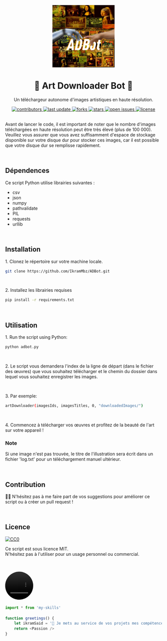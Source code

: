 <div align="center">
	<img src="https://raw.githubusercontent.com/IkramMbz/IkramMbz/main/assets/img/ADBot.webp" width="200" height="auto" />
	<h1>🤖 Art Downloader Bot 🎨</h1>
  <p>Un téléchargeur autonome d'images artistiques en haute résolution.</p>
  <div>
    <a href="https://github.com/Louis3797/awesome-readme-template/graphs/contributors">
      <img src="https://img.shields.io/github/contributors/Louis3797/awesome-readme-template" alt="contributors" />
    </a>
    <a href="">
      <img src="https://img.shields.io/github/last-commit/Louis3797/awesome-readme-template" alt="last update" />
    </a>
    <a href="https://github.com/Louis3797/awesome-readme-template/network/members">
      <img src="https://img.shields.io/github/forks/Louis3797/awesome-readme-template" alt="forks" />
    </a>
    <a href="https://github.com/Louis3797/awesome-readme-template/stargazers">
      <img src="https://img.shields.io/github/stars/Louis3797/awesome-readme-template" alt="stars" />
    </a>
    <a href="https://github.com/Louis3797/awesome-readme-template/issues/">
      <img src="https://img.shields.io/github/issues/Louis3797/awesome-readme-template" alt="open issues" />
    </a>
    <a href="https://github.com/Louis3797/awesome-readme-template/blob/master/LICENSE">
      <img src="https://img.shields.io/github/license/Louis3797/awesome-readme-template.svg" alt="license" />
    </a>
  </div>
  <br />
  <p align="left">Avant de lancer le code, il est important de noter que le nombre d'images téléchargées en haute résolution peut être très élevé (plus de 100 000). Veuillez vous assurer que vous avez suffisamment d'espace de stockage disponible sur votre disque dur pour stocker ces images, car il est possible que votre disque dur se remplisse rapidement.</p>
</div>

<br />
<div>
  <h2>Dépendences</h2>
  <p>Ce script Python utilise librairies suivantes :</p>
  <ul>
    <li>csv</li>
    <li>json</li>
    <li>numpy</li>
    <li>pathvalidate</li>
    <li>PIL</li>
    <li>requests</li>
    <li>urllib</li>
  </ul>
</div>
<br />
<div>
  <h2>Installation</h2>
  <p>1. Clonez le répertoire sur votre machine locale.</p>
 
  ```bash
  git clone https://github.com/IkramMbz/ADBot.git
  ```
  
  <br />
  <p>2. Installez les librairies requises</p>
  
  ```bash
  pip install -r requirements.txt
  ```
  
</div>
<br />
<div>
  <h2>Utilisation</h2>
  <p>1. Run the script using Python: </p>
  
  ```bash
  python adbot.py
  ```
  
  <br />
  <p>2. Le script vous demandera l'index de la ligne de départ (dans le fichier des œuvres) que vous souhaitez télécharger et le chemin du dossier dans lequel vous souhaitez enregistrer les images.</p>
  
  <br />
  <p>3. Par exemple: </p>
  
  ```bash
  artDownloader(imagesIds, imagesTitles, 0, "downloadedImages/")
  ```
  
  <br />
  <p>4. Commencez à télécharger vos œuvres et profitez de la beauté de l'art sur votre appareil !</p>
  
  <h3>Note</h3>
  <p>Si une image n'est pas trouvée, le titre de l'illustration sera écrit dans un fichier 'log.txt' pour un téléchargement manuel ultérieur.</p>
</div>

<br />
<div>
  <h2>Contribution</h2>
  <p>🎨🚀 N'hésitez pas à me faire part de vos suggestions pour améliorer ce script ou à créer un pull request !</p>
</div>
<br />
<div>
  <h2>Licence</h2>
  
  [![CC0](https://licensebuttons.net/p/zero/1.0/88x31.png)](https://creativecommons.org/publicdomain/zero/1.0/)
  
  <p>Ce script est sous licence MIT.<br> N'hésitez pas à l'utiliser pour un usage personnel ou commercial.</p>
</div>

<div class="ikram">
<br />
<br />
<video width="90px" height="90px" src="https://mbechezi.website/wp-content/uploads/2023/01/Train-De-Vies-Emoji-Ikram.mp4" autoplay="" loop="" muted="muted" playsinline="" controlslist="nodownload" style="border-radius:50%"></video>
<br />

```javascript
import * from 'my-skills'

function greetings() {
	let ikramSaid = '👋 Je mets au service de vos projets mes compétences de développeur invétéré mais par-dessus tout :';
  	return <Passion />
}
```
</div>
